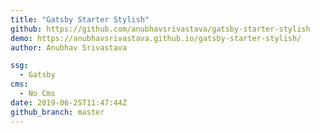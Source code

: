 ```yaml
---
title: "Gatsby Starter Stylish"
github: https://github.com/anubhavsrivastava/gatsby-starter-stylish
demo: https://anubhavsrivastava.github.io/gatsby-starter-stylish/
author: Anubhav Srivastava

ssg:
  - Gatsby
cms:
  - No Cms
date: 2019-06-25T11:47:44Z
github_branch: master
---
```

